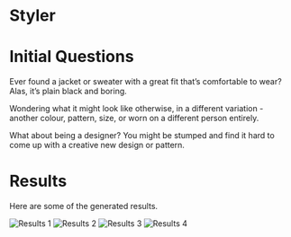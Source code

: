 # Styler

# Initial Questions

Ever found a jacket or sweater with a great fit that’s comfortable to wear? Alas, it’s plain black and boring. 

Wondering what it might look like otherwise, in a different variation - another colour, pattern, size, or worn on a different person entirely.

What about being a designer? You might be stumped and find it hard to come up with a creative new design or pattern.

# Results

Here are some of the generated results.

![Results 1](/images/1.png)
![Results 2](/images/2.png)
![Results 3](/images/3.png)
![Results 4](/images/4.png)